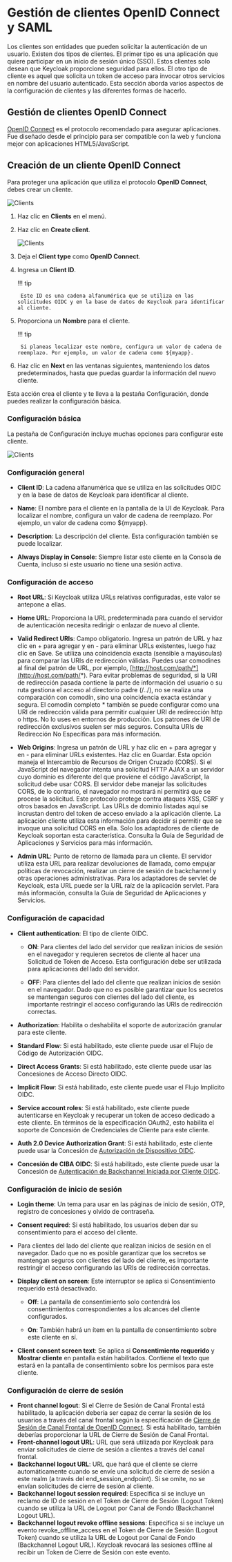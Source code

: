# Gestión de clientes OpenID Connect y SAML

Los clientes son entidades que pueden solicitar la autenticación de un usuario. Existen dos tipos de clientes. El primer tipo es una aplicación que quiere participar en un inicio de sesión único (SSO). Estos clientes solo desean que Keycloak proporcione seguridad para ellos. El otro tipo de cliente es aquel que solicita un token de acceso para invocar otros servicios en nombre del usuario autenticado. Esta sección aborda varios aspectos de la configuración de clientes y las diferentes formas de hacerlo.

## Gestión de clientes OpenID Connect

[OpenID Connect](https://www.keycloak.org/docs/latest/server_admin/index.html#con-oidc_server_administration_guide) es el protocolo recomendado para asegurar aplicaciones. Fue diseñado desde el principio para ser compatible con la web y funciona mejor con aplicaciones HTML5/JavaScript.

## Creación de un cliente OpenID Connect

Para proteger una aplicación que utiliza el protocolo **OpenID Connect**, debes crear un cliente.

![Clients](../images/clients.png)

1. Haz clic en **Clients** en el menú.

2. Haz clic en **Create client**.

    ![Clients](../images/create_client.png)

3. Deja el **Client type** como **OpenID Connect**.

4. Ingresa un **Client ID**.

    !!! tip

        Este ID es una cadena alfanumérica que se utiliza en las solicitudes OIDC y en la base de datos de Keycloak para identificar al cliente.

5. Proporciona un **Nombre** para el cliente.

    !!! tip

        Si planeas localizar este nombre, configura un valor de cadena de reemplazo. Por ejemplo, un valor de cadena como ${myapp}.

6. Haz clic en **Next** en las ventanas siguientes, manteniendo los datos predeterminados, hasta que puedas guardar la información del nuevo cliente.

Esta acción crea el cliente y te lleva a la pestaña Configuración, donde puedes realizar la configuración básica.

### Configuración básica

La pestaña de Configuración incluye muchas opciones para configurar este cliente.

![Clients](../images/test_client.png)

### Configuración general

- **Client ID**: La cadena alfanumérica que se utiliza en las solicitudes OIDC y en la base de datos de Keycloak para identificar al cliente.

- **Name**: El nombre para el cliente en la pantalla de la UI de Keycloak. Para localizar el nombre, configura un valor de cadena de reemplazo. Por ejemplo, un valor de cadena como ${myapp}.

- **Description**: La descripción del cliente. Esta configuración también se puede localizar.

- **Always Display in Console**: Siempre listar este cliente en la Consola de Cuenta, incluso si este usuario no tiene una sesión activa.

### Configuración de acceso

- **Root URL**: Si Keycloak utiliza URLs relativas configuradas, este valor se antepone a ellas.

- **Home URL**: Proporciona la URL predeterminada para cuando el servidor de autenticación necesita redirigir o enlazar de nuevo al cliente.

- **Valid Redirect URIs**: Campo obligatorio. Ingresa un patrón de URL y haz clic en + para agregar y en - para eliminar URLs existentes, luego haz clic en Save. Se utiliza una coincidencia exacta (sensible a mayúsculas) para comparar las URIs de redirección válidas.
  Puedes usar comodines al final del patrón de URL, por ejemplo, [http://host.com/path/*](http://host.com/path/*). Para evitar problemas de seguridad, si la URI de redirección pasada contiene la parte de información del usuario o su ruta gestiona el acceso al directorio padre (/../), no se realiza una comparación con comodín, sino una coincidencia exacta estándar y segura.
  El comodín completo * también se puede configurar como una URI de redirección válida para permitir cualquier URI de redirección http o https. No lo uses en entornos de producción.
  Los patrones de URI de redirección exclusivos suelen ser más seguros. Consulta URIs de Redirección No Específicas para más información.

- **Web Origins**: Ingresa un patrón de URL y haz clic en + para agregar y en - para eliminar URLs existentes. Haz clic en Guardar.
  Esta opción maneja el Intercambio de Recursos de Origen Cruzado (CORS). Si el JavaScript del navegador intenta una solicitud HTTP AJAX a un servidor cuyo dominio es diferente del que proviene el código JavaScript, la solicitud debe usar CORS. El servidor debe manejar las solicitudes CORS, de lo contrario, el navegador no mostrará ni permitirá que se procese la solicitud. Este protocolo protege contra ataques XSS, CSRF y otros basados en JavaScript.
  Las URLs de dominio listadas aquí se incrustan dentro del token de acceso enviado a la aplicación cliente. La aplicación cliente utiliza esta información para decidir si permitir que se invoque una solicitud CORS en ella. Solo los adaptadores de cliente de Keycloak soportan esta característica. Consulta la Guía de Seguridad de Aplicaciones y Servicios para más información.

- **Admin URL**: Punto de retorno de llamada para un cliente. El servidor utiliza esta URL para realizar devoluciones de llamada, como empujar políticas de revocación, realizar un cierre de sesión de backchannel y otras operaciones administrativas. Para los adaptadores de servlet de Keycloak, esta URL puede ser la URL raíz de la aplicación servlet. Para más información, consulta la Guía de Seguridad de Aplicaciones y Servicios.

### Configuración de capacidad

- **Client authentication**: El tipo de cliente OIDC.

    - **ON**: Para clientes del lado del servidor que realizan inicios de sesión en el navegador y requieren secretos de cliente al hacer una Solicitud de Token de Acceso. Esta configuración debe ser utilizada para aplicaciones del lado del servidor.

    - **OFF**: Para clientes del lado del cliente que realizan inicios de sesión en el navegador. Dado que no es posible garantizar que los secretos se mantengan seguros con clientes del lado del cliente, es importante restringir el acceso configurando las URIs de redirección correctas.

- **Authorization**: Habilita o deshabilita el soporte de autorización granular para este cliente.

- **Standard Flow**: Si está habilitado, este cliente puede usar el Flujo de Código de Autorización OIDC.

- **Direct Access Grants**: Si está habilitado, este cliente puede usar las Concesiones de Acceso Directo OIDC.

- **Implicit Flow**: Si está habilitado, este cliente puede usar el Flujo Implícito OIDC.

- **Service account roles**: Si está habilitado, este cliente puede autenticarse en Keycloak y recuperar un token de acceso dedicado a este cliente. En términos de la especificación OAuth2, esto habilita el soporte de Concesión de Credenciales de Cliente para este cliente.

- **Auth 2.0 Device Authorization Grant**: Si está habilitado, este cliente puede usar la Concesión de [Autorización de Dispositivo OIDC](https://www.keycloak.org/docs/latest/server_admin/index.html#con-oidc-auth-flows_server_administration_guide).

- **Concesión de CIBA OIDC**: Si está habilitado, este cliente puede usar la Concesión de [Autenticación de Backchannel Iniciada por Cliente OIDC](https://www.keycloak.org/docs/latest/server_admin/index.html#con-oidc-auth-flows_server_administration_guide).

### Configuración de inicio de sesión

- **Login theme**: Un tema para usar en las páginas de inicio de sesión, OTP, registro de concesiones y olvido de contraseña.

- **Consent required**: Si está habilitado, los usuarios deben dar su consentimiento para el acceso del cliente.

- Para clientes del lado del cliente que realizan inicios de sesión en el navegador. Dado que no es posible garantizar que los secretos se mantengan seguros con clientes del lado del cliente, es importante restringir el acceso configurando las URIs de redirección correctas.

- **Display client on screen**: Este interruptor se aplica si Consentimiento requerido está desactivado.

    - **Off**: La pantalla de consentimiento solo contendrá los consentimientos correspondientes a los alcances del cliente configurados.

    - **On**: También habrá un ítem en la pantalla de consentimiento sobre este cliente en sí.

- **Client consent screen text**: Se aplica si **Consentimiento requerido** y **Mostrar cliente** en pantalla están habilitados. Contiene el texto que estará en la pantalla de consentimiento sobre los permisos para este cliente.

### Configuración de cierre de sesión

- **Front channel logout**: Si el Cierre de Sesión de Canal Frontal está habilitado, la aplicación debería ser capaz de cerrar la sesión de los usuarios a través del canal frontal según la especificación de [Cierre de Sesión de Canal Frontal de OpenID Connect](https://openid.net/specs/openid-connect-frontchannel-1_0.html). Si está habilitado, también deberías proporcionar la URL de Cierre de Sesión de Canal Frontal.
- **Front-channel logout URL**: URL que será utilizada por Keycloak para enviar solicitudes de cierre de sesión a clientes a través del canal frontal.
- **Backchannel logout URL**: URL que hará que el cliente se cierre automáticamente cuando se envíe una solicitud de cierre de sesión a este realm (a través del end_session_endpoint). Si se omite, no se envían solicitudes de cierre de sesión al cliente.
- **Backchannel logout session required**: Especifica si se incluye un reclamo de ID de sesión en el Token de Cierre de Sesión (Logout Token) cuando se utiliza la URL de Logout por Canal de Fondo (Backchannel Logout URL).
- **Backchannel logout revoke offline sessions**: Especifica si se incluye un evento revoke_offline_access en el Token de Cierre de Sesión (Logout Token) cuando se utiliza la URL de Logout por Canal de Fondo (Backchannel Logout URL). Keycloak revocará las sesiones offline al recibir un Token de Cierre de Sesión con este evento.


